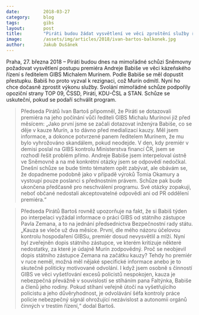 ```yaml
---
date:         2018-03-27
category:     blog
tags:         gibs
layout:       post
title:        "Piráti budou žádat vysvětlení ve věci zproštění služby ředitele GIBS"
image:        /assets/img/articles/2018/ivan-bartos-balkonek.jpg
author:       Jakub Dušánek
---
```


 
Praha, 27. března 2018 – Piráti budou dnes na mimořádné schůzi Sněmovny požadovat vysvětlení  postupu premiéra Andreje Babiše ve věci kázeňského řízení s ředitelem GIBS Michalem Murínem. Podle Babiše se měl dopustit přestupku. Babiš ho proto vyzval k rezignaci, což Murín odmítl. Nyní ho chce dočasně zprostit výkonu služby. Svolání mimořádné schůze podpořily opoziční strany TOP 09, ČSSD, Piráti, KDU-ČSL a STAN. Schůze se uskuteční, pokud se podaří schválit program.
 
> Předseda Pirátů Ivan Bartoš připomněl, že Piráti se dotazovali premiéra na jeho počínání vůči řediteli GIBS Michalu Murínovi již před měsícem: „Jako první jsme se začali dotazovat inženýra Babiše, co se děje v kauze Murín, a to dávno před medializací kauzy. Měl jsem informace, a dokonce potvrzené panem ředitelem Murínem, že mu bylo vyhrožováno skandálem, pokud neodejde. V den, kdy premiér v demisi poslal na GIBS kontrolu Ministerstva financí ČR, jsem se rozhodl řešit problém přímo. Andreje Babiše jsem interpeloval ústně ve Sněmovně a na mé konkrétní otázky jsem se odpovědí nedočkal. Dnešní schůze se bude tímto tématem opět zabývat, ale obávám se, že dopadneme podobně jako v případě výroků Tomia Okamury a vystoupí pouze poslanci s přednostním právem. Schůze pak bude ukončena předčasně pro neschválení programu. Své otázky zopakuji, neboť občané nedostali akceptovatelné odpovědi ani od PR oddělení premiéra.“
 
> Předseda Pirátů Bartoš rovněž upozorňuje na fakt, že si Babiš týden po interpelaci vyžádal informace o práci GIBS od státního zástupce Pavla Zemana, a to na jednání předsednictva Bezpečnostní rady státu. „Kauza se vleče už dva měsíce. První, dle mého názoru účelovou kontrolu hospodaření GIBSu, premiér dosud nevysvětlil a mlží. Nyní byl zveřejněn dopis státního zástupce, ve kterém kritizuje některé nedostatky, za které je údajně Murín zodpovědný. Proč se neobjevil dopis státního zástupce Zemana na začátku kauzy? Tehdy ho premiér v ruce neměl, možná měl nějaké specifické informace anebo je to skutečně politicky motivované odvolání. I když jsem osobně s činností GIBS ve věci vyšetřování excesů policistů nespokojen, kauza je nebezpečná převážně v souvislostí se stíháním pana Faltýnka, Babiše a členů jeho rodiny. Pokud stíhaní veřejně útočí na vyšetřujícího policistu a jeho důvěryhodnost, je odvolávání šéfa kontroly práce policie nebezpečný signál ohrožující nezávislost a autonomii orgánů činných v trestím řízení,“ dodal Bartoš. 

